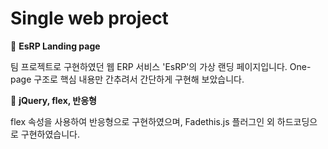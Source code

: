 # Single web project


📌  **EsRP Landing page**

팀 프로젝트로 구현하였던 웹 ERP 서비스 'EsRP'의 가상 랜딩 페이지입니다. One-page 구조로 핵심 내용만 간추려서 간단하게 구현해 보았습니다.


📝  **jQuery, flex, 반응형**

flex 속성을 사용하여 반응형으로 구현하였으며, Fadethis.js 플러그인 외 하드코딩으로 구현하였습니다.
